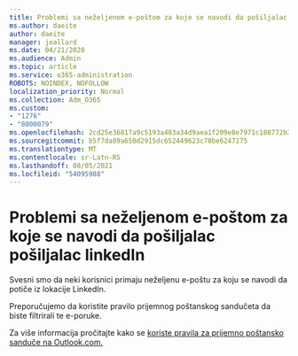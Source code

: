 ```yaml
---
title: Problemi sa neželjenom e-poštom za koje se navodi da pošiljalac pošiljalac linkedIn
ms.author: daeite
author: daeite
manager: joallard
ms.date: 04/21/2020
ms.audience: Admin
ms.topic: article
ms.service: o365-administration
ROBOTS: NOINDEX, NOFOLLOW
localization_priority: Normal
ms.collection: Adm_O365
ms.custom:
- "1276"
- "8000079"
ms.openlocfilehash: 2cd25e36817a9c5193a483a34d9aea1f209e8e7971c180772b32a9552ee67222
ms.sourcegitcommit: b5f7da89a650d2915dc652449623c78be6247175
ms.translationtype: MT
ms.contentlocale: sr-Latn-RS
ms.lasthandoff: 08/05/2021
ms.locfileid: "54095988"
---
```

# <a name="issues-with-junk-email-claiming-to-be-from-linkedin"></a>Problemi sa neželjenom e-poštom za koje se navodi da pošiljalac pošiljalac linkedIn

Svesni smo da neki korisnici primaju neželjenu e-poštu za koju se navodi da potiče iz lokacije LinkedIn.

Preporučujemo da koristite pravilo prijemnog poštanskog sandučeta da biste filtrirali te e-poruke.

Za više informacija pročitajte kako se [koriste pravila za prijemno poštansko sanduče na Outlook.com.](https://support.office.com/article/4b094371-a5d7-49bd-8b1b-4e4896a7cc5d?wt.mc_id=Office_Outlook_com_Alchemy)